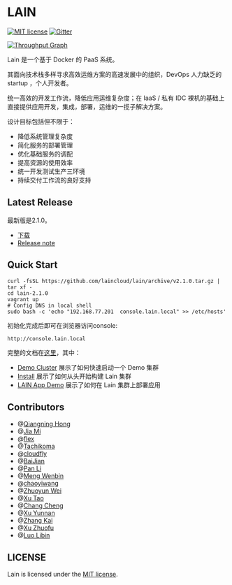 # LAIN

[![MIT license](https://img.shields.io/github/license/mashape/apistatus.svg)](https://opensource.org/licenses/MIT)
[![Gitter](https://badges.gitter.im/gitterHQ/gitter.svg)](https://gitter.im/laincloud/opensource)

[![Throughput Graph](https://graphs.waffle.io/laincloud/lain/throughput.svg)](https://waffle.io/laincloud/lain/metrics/throughput)

Lain 是一个基于 Docker 的 PaaS 系统。

其面向技术栈多样寻求高效运维方案的高速发展中的组织，DevOps 人力缺乏的 startup ，个人开发者。

统一高效的开发工作流，降低应用运维复杂度；在 IaaS / 私有 IDC 裸机的基础上直接提供应用开发，集成，部署，运维的一揽子解决方案。

设计目标包括但不限于：

- 降低系统管理复杂度
- 简化服务的部署管理
- 优化基础服务的调配
- 提高资源的使用效率
- 统一开发测试生产三环境
- 持续交付工作流的良好支持

## Latest Release

最新版是2.1.0。

- [下载](https://github.com/laincloud/lain/archive/v2.1.0.tar.gz)
- [Release note](https://github.com/laincloud/lain/releases/tag/v2.1.0)

## Quick Start

```shell
curl -fsSL https://github.com/laincloud/lain/archive/v2.1.0.tar.gz | tar xf -
cd lain-2.1.0
vagrant up
# Config DNS in local shell
sudo bash -c 'echo "192.168.77.201  console.lain.local" >> /etc/hosts'
```

初始化完成后即可在浏览器访问console:
```
http://console.lain.local
```

完整的文档在[这里](https://laincloud.gitbooks.io/white-paper/content/)，其中：
- [Demo Cluster](https://laincloud.gitbooks.io/white-paper/quickstart/demo.html) 展示了如何快速启动一个 Demo 集群
- [Install](https://laincloud.gitbooks.io/white-paper/quickstart/install.html) 展示了如何从头开始构建 Lain 集群
- [LAIN App Demo](https://laincloud.gitbooks.io/white-paper/quickstart/app-demo.html) 展示了如何在 Lain 集群上部署应用

## Contributors

- @[Qiangning Hong](https://github.com/hongqn)
- @[Jia Mi](https://github.com/mijia)
- @[flex](https://github.com/frostynova)
- @[Tachikoma](https://github.com/sunyi00)
- @[cloudfly](https://github.com/cloudfly)
- @[BaiJian](https://github.com/ericpai)
- @[Pan Li](https://github.com/panli889)
- @[Meng Wenbin](https://github.com/supermeng)
- @[chaoyiwang](https://github.com/wchaoyi)
- @[Zhuoyun Wei](https://github.com/wzyboy)
- @[Xu Tao](https://github.com/xtao)
- @[Chang Cheng](https://github.com/uronce-cc)
- @[Xu Yunnan](https://github.com/XuYunnan)
- @[Zhang Kai](https://github.com/bibaijin)
- @[Xu Zhuofu](https://github.com/ipush)
- @[Luo Libin](https://github.com/onlymellb)

## LICENSE

Lain is licensed under the [MIT license](LICENSE).
